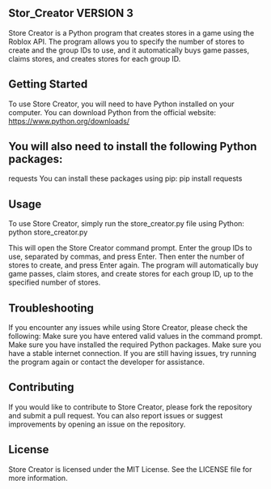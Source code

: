 ## Stor_Creator VERSION 3

Store Creator is a Python program that creates stores in a game using the Roblox API. The program allows you to specify the number of stores to create and the group IDs to use, and it automatically buys game passes, claims stores, and creates stores for each group ID.

## Getting Started

To use Store Creator, you will need to have Python installed on your computer. You can download Python from the official website: https://www.python.org/downloads/

## You will also need to install the following Python packages:
requests
You can install these packages using pip:
pip install requests

## Usage

To use Store Creator, simply run the store_creator.py file using Python:
python store_creator.py

This will open the Store Creator command prompt. Enter the group IDs to use, separated by commas, and press Enter. Then enter the number of stores to create, and press Enter again. The program will automatically buy game passes, claim stores, and create stores for each group ID, up to the specified number of stores.

## Troubleshooting

If you encounter any issues while using Store Creator, please check the following:
Make sure you have entered valid values in the command prompt.
Make sure you have installed the required Python packages.
Make sure you have a stable internet connection.
If you are still having issues, try running the program again or contact the developer for assistance.

## Contributing

If you would like to contribute to Store Creator, please fork the repository and submit a pull request. You can also report issues or suggest improvements by opening an issue on the repository.

## License

Store Creator is licensed under the MIT License. See the LICENSE file for more information.
